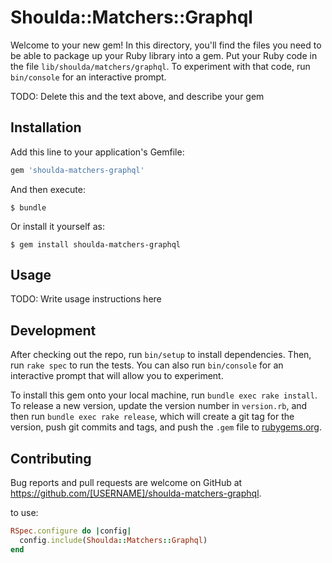 # Shoulda::Matchers::Graphql

Welcome to your new gem! In this directory, you'll find the files you need to be able to package up your Ruby library into a gem. Put your Ruby code in the file `lib/shoulda/matchers/graphql`. To experiment with that code, run `bin/console` for an interactive prompt.

TODO: Delete this and the text above, and describe your gem

## Installation

Add this line to your application's Gemfile:

```ruby
gem 'shoulda-matchers-graphql'
```

And then execute:

    $ bundle

Or install it yourself as:

    $ gem install shoulda-matchers-graphql

## Usage

TODO: Write usage instructions here

## Development

After checking out the repo, run `bin/setup` to install dependencies. Then, run `rake spec` to run the tests. You can also run `bin/console` for an interactive prompt that will allow you to experiment.

To install this gem onto your local machine, run `bundle exec rake install`. To release a new version, update the version number in `version.rb`, and then run `bundle exec rake release`, which will create a git tag for the version, push git commits and tags, and push the `.gem` file to [rubygems.org](https://rubygems.org).

## Contributing

Bug reports and pull requests are welcome on GitHub at https://github.com/[USERNAME]/shoulda-matchers-graphql.


to use:

```ruby
RSpec.configure do |config|
  config.include(Shoulda::Matchers::Graphql)
end
```